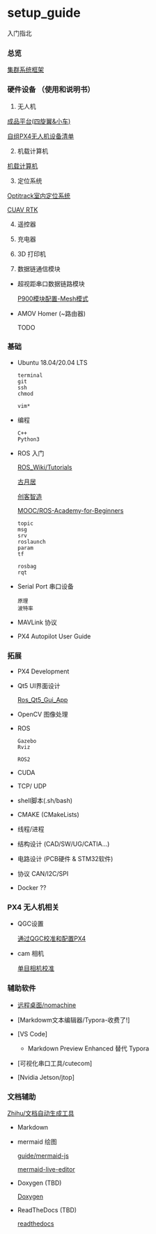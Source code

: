 # setup_guide

入门指北

### 总览

[集群系统框架](./Cluster_architecture.md)

### 硬件设备 （使用和说明书）

1. 无人机

[成品平台(四旋翼&小车)](./Vehicles_complete.md)

[自组PX4无人机设备清单](./Vehicles_px4.md)


2. 机载计算机

[机载计算机](./companion_computer.md)

3. 定位系统

[Optitrack室内定位系统](./vrpn_motive.md)

[CUAV RTK](./cuav_rtk.md)

4. 遥控器


5. 充电器


6. 3D 打印机


7. 数据链通信模块

- 超视距串口数据链路模块

  [P900模块配置-Mesh模式](./P900_radio.md)

- AMOV Homer (~路由器)
    
    TODO


### 基础

- Ubuntu 18.04/20.04 LTS

    ```
    terminal
    git
    ssh
    chmod

    vim*
    ```

- 编程
    
    ```    
    C++ 
    Python3
    ```


- ROS 入门

    [ROS_Wiki/Tutorials](http://wiki.ros.org/ROS/Tutorials)

    [古月居](https://www.guyuehome.com/)

    [创客智造](https://www.ncnynl.com/)

    [MOOC/ROS-Academy-for-Beginners](https://github.com/DroidAITech/ROS-Academy-for-Beginners)


    ```
    topic
    msg
    srv
    roslaunch
    param
    tf
    
    rosbag
    rqt
    ```

- Serial Port 串口设备

    ```
    原理
    波特率
    ```

- MAVLink 协议


- PX4 Autopilot User Guide


### 拓展

- PX4 Development


- Qt5 UI界面设计

    [Ros_Qt5_Gui_App](https://github.com/chengyangkj/Ros_Qt5_Gui_App)


- OpenCV 图像处理


- ROS

    ```
    Gazebo 
    Rviz

    ROS2
    ```


- CUDA


- TCP/ UDP


- shell脚本(.sh/bash)


- CMAKE (CMakeLists)


- 线程/进程


- 结构设计 (CAD/SW/UG/CATIA...)   


- 电路设计 (PCB硬件 & STM32软件)


- 协议 CAN/I2C/SPI


- Docker ??


### PX4 无人机相关

- QGC设置

    [通过QGC校准和配置PX4](./px4_qgc_setup.md)

- cam 相机
  
    [单目相机校准](./camera_calibration.md)


### 辅助软件

-   [远程桌面/nomachine](https://www.nomachine.com/)

-   [Markdowm文本编辑器/Typora-收费了!]

-   [VS Code]
    + Markdown Preview Enhanced 替代 Typora

-   [可视化串口工具/cutecom]

-   [Nvidia Jetson/jtop]


### 文档辅助

[Zhihu/文档自动生成工具](https://zhuanlan.zhihu.com/p/377414780)

-   Markdown

-   mermaid 绘图

    [guide/mermaid-js](https://mermaid-js.github.io/mermaid/)

    [mermaid-live-editor](https://mermaid-js.github.io/mermaid-live-editor/)

-   Doxygen (TBD)

    [Doxygen](https://www.doxygen.nl/)

-   ReadTheDocs (TBD)

    [readthedocs](https://readthedocs.org/)
